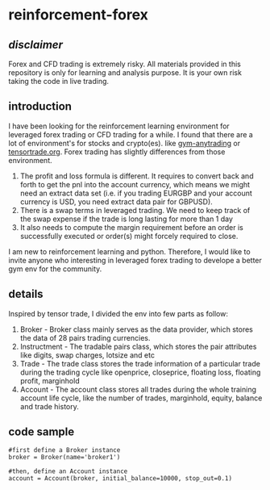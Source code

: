 # reinforcement-forex
## *disclaimer*
Forex and CFD trading is extremely risky. All materials provided in this repository is only for learning and analysis purpose. It is your own risk taking the code in live trading.

## introduction
I have been looking for the reinforcement learning environment for leveraged forex trading or CFD trading for a while. I found that there are a lot of environment's for stocks and crypto(es). 
like [gym-anytrading](https://github.com/AminHP/gym-anytrading) or [tensortrade.org](https://github.com/tensortrade-org/tensortrade). Forex trading has slightly differences from those environment.


1. The profit and loss formula is different. It requires to convert back and forth to get the pnl into the account currency, which means we might need an extract data set (i.e. if you trading EURGBP and your account currency is USD, you need extract data pair for GBPUSD).
2. There is a swap terms in leveraged trading. We need to keep track of the swap expense if the trade is long lasting for more than 1 day
3. It also needs to compute the margin requirement before an order is successfully executed or order(s) might forcely required to close.

I am new to reinforcement learning and python. Therefore, I would like to invite anyone who interesting in leveraged forex trading to develope a better gym env for the community.

## details
Inspired by tensor trade, I divided the env into few parts as follow:
1. Broker - Broker class mainly serves as the data provider, which stores the data of 28 pairs trading currencies.
2. Instructment - The tradable pairs class, which stores the pair attributes like digits, swap charges, lotsize and etc
3. Trade - The trade class stores the trade information of a particular trade during the trading cycle like openprice, closeprice, floating loss, floating profit, marginhold
4. Account - The account class stores all trades during the whole training account life cycle, like the number of trades, marginhold, equity, balance and trade history.

## code sample
    #first define a Broker instance
    broker = Broker(name='broker1')
    
    #then, define an Account instance
    account = Account(broker, initial_balance=10000, stop_out=0.1)
